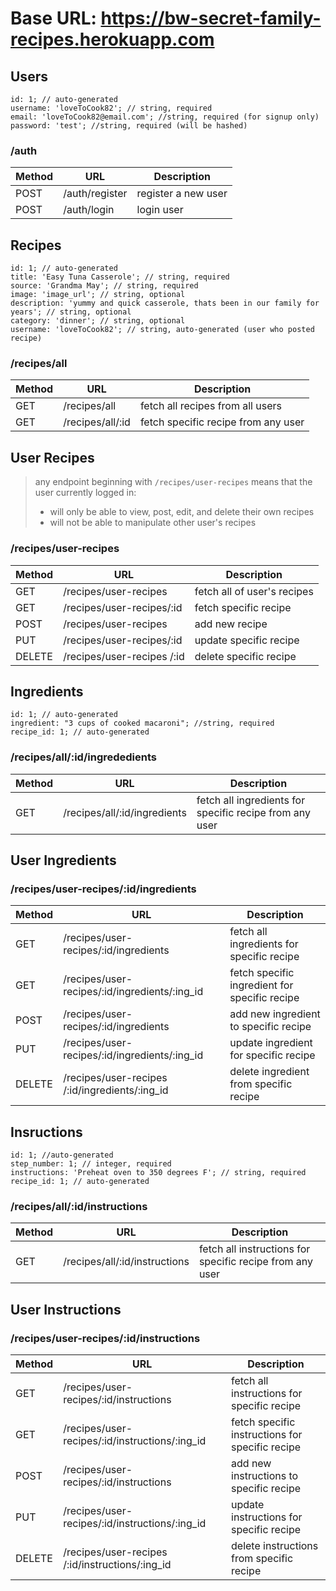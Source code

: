# Base URL: https://bw-secret-family-recipes.herokuapp.com

## **Users**
```
id: 1; // auto-generated
username: 'loveToCook82'; // string, required
email: 'loveToCook82@email.com'; //string, required (for signup only)
password: 'test'; //string, required (will be hashed)
```

### /auth
| Method | URL            | Description         |
| ------ | -------------- | ------------------- |
| POST   | /auth/register | register a new user |
| POST   | /auth/login    | login user          |



## **Recipes**
```
id: 1; // auto-generated
title: 'Easy Tuna Casserole'; // string, required
source: 'Grandma May'; // string, required
image: 'image_url'; // string, optional
description: 'yummy and quick casserole, thats been in our family for years'; // string, optional
category: 'dinner'; // string, optional
username: 'loveToCook82'; // string, auto-generated (user who posted recipe)
```

### /recipes/all
| Method | URL               | Description                                |
| ------ | ----------------- | ------------------------------------------ |
| GET    | /recipes/all      | fetch all recipes from all users           |
| GET    | /recipes/all/:id  | fetch specific recipe from any user        |



## **User Recipes**
 > any endpoint beginning with `/recipes/user-recipes` means that the user currently logged in:
 >  * will only be able to view, post, edit, and delete their own recipes
 >  * will not be able to manipulate other user's recipes

### /recipes/user-recipes
| Method | URL                        | Description                 |
| ------ | ------------------------   | --------------------------- |
| GET    | /recipes/user-recipes      | fetch all of user's recipes |
| GET    | /recipes/user-recipes/:id  | fetch specific recipe       |
| POST   | /recipes/user-recipes      | add new recipe              |
| PUT    | /recipes/user-recipes/:id  | update specific recipe      |
| DELETE | /recipes/user-recipes /:id | delete specific recipe      |



## **Ingredients**
```
id: 1; // auto-generated
ingredient: "3 cups of cooked macaroni"; //string, required
recipe_id: 1; // auto-generated
```

### /recipes/all/:id/ingrededients
| Method | URL                          | Description                                             |
| ------ | ---------------------------- | ------------------------------------------------------- |
| GET    | /recipes/all/:id/ingredients | fetch all ingredients for specific recipe from any user |


## **User Ingredients**
### /recipes/user-recipes/:id/ingredients
| Method | URL                                            | Description                                   |
| ------ | ---------------------------------------------- | --------------------------------------------- |
| GET    | /recipes/user-recipes/:id/ingredients          | fetch all ingredients for specific recipe     |
| GET    | /recipes/user-recipes/:id/ingredients/:ing_id  | fetch specific ingredient for specific recipe |
| POST   | /recipes/user-recipes/:id/ingredients          | add new ingredient to specific recipe         |
| PUT    | /recipes/user-recipes/:id/ingredients/:ing_id  | update ingredient for specific recipe         |
| DELETE | /recipes/user-recipes /:id/ingredients/:ing_id | delete ingredient from specific recipe        |



## **Insructions**
```
id: 1; //auto-generated
step_number: 1; // integer, required
instructions: 'Preheat oven to 350 degrees F'; // string, required
recipe_id: 1; // auto-generated
```

### /recipes/all/:id/instructions
| Method | URL                           | Description                                              |
| ------ | ----------------------------- | -------------------------------------------------------- |
| GET    | /recipes/all/:id/instructions | fetch all instructions for specific recipe from any user |


## **User Instructions**
### /recipes/user-recipes/:id/instructions
| Method | URL                                             | Description                                      |
| ------ | ----------------------------------------------- | -----------------------------------------------  |
| GET    | /recipes/user-recipes/:id/instructions          | fetch all instructions for specific recipe       |
| GET    | /recipes/user-recipes/:id/instructions/:ing_id  | fetch specific instructions for specific recipe  |
| POST   | /recipes/user-recipes/:id/instructions          | add new instructions to specific recipe          |
| PUT    | /recipes/user-recipes/:id/instructions/:ing_id  | update instructions for specific recipe          |
| DELETE | /recipes/user-recipes /:id/instructions/:ing_id | delete instructions from specific recipe         |